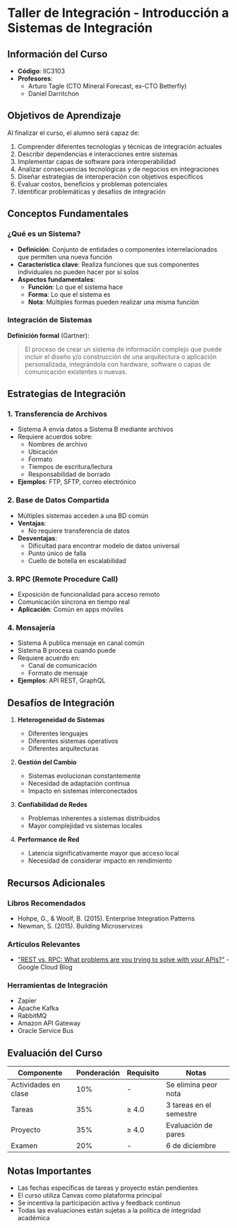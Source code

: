# Taller de Integración - Introducción a Sistemas de Integración

## Información del Curso

- **Código**: IIC3103
- **Profesores**:
  - Arturo Tagle (CTO Mineral Forecast, ex-CTO Betterfly)
  - Daniel Darritchon

## Objetivos de Aprendizaje

Al finalizar el curso, el alumno será capaz de:

1. Comprender diferentes tecnologías y técnicas de integración actuales
2. Describir dependencias e interacciones entre sistemas
3. Implementar capas de software para interoperabilidad
4. Analizar consecuencias tecnológicas y de negocios en integraciones
5. Diseñar estrategias de interoperación con objetivos específicos
6. Evaluar costos, beneficios y problemas potenciales
7. Identificar problemáticas y desafíos de integración

## Conceptos Fundamentales

### ¿Qué es un Sistema?

- **Definición**: Conjunto de entidades o componentes interrelacionados que permiten una nueva función
- **Característica clave**: Realiza funciones que sus componentes individuales no pueden hacer por sí solos
- **Aspectos fundamentales**:
  - **Función**: Lo que el sistema hace
  - **Forma**: Lo que el sistema es
  - **Nota**: Múltiples formas pueden realizar una misma función

### Integración de Sistemas

**Definición formal** (Gartner):

> El proceso de crear un sistema de información complejo que puede incluir el diseño y/o construcción de una arquitectura o aplicación personalizada, integrándola con hardware, software o capas de comunicación existentes o nuevas.

## Estrategias de Integración

### 1. Transferencia de Archivos

- Sistema A envía datos a Sistema B mediante archivos
- Requiere acuerdos sobre:
  - Nombres de archivo
  - Ubicación
  - Formato
  - Tiempos de escritura/lectura
  - Responsabilidad de borrado
- **Ejemplos**: FTP, SFTP, correo electrónico

### 2. Base de Datos Compartida

- Múltiples sistemas acceden a una BD común
- **Ventajas**:
  - No requiere transferencia de datos
- **Desventajas**:
  - Dificultad para encontrar modelo de datos universal
  - Punto único de falla
  - Cuello de botella en escalabilidad

### 3. RPC (Remote Procedure Call)

- Exposición de funcionalidad para acceso remoto
- Comunicación síncrona en tiempo real
- **Aplicación**: Común en apps móviles

### 4. Mensajería

- Sistema A publica mensaje en canal común
- Sistema B procesa cuando puede
- Requiere acuerdo en:
  - Canal de comunicación
  - Formato de mensaje
- **Ejemplos**: API REST, GraphQL

## Desafíos de Integración

1. **Heterogeneidad de Sistemas**

   - Diferentes lenguajes
   - Diferentes sistemas operativos
   - Diferentes arquitecturas

2. **Gestión del Cambio**

   - Sistemas evolucionan constantemente
   - Necesidad de adaptación continua
   - Impacto en sistemas interconectados

3. **Confiabilidad de Redes**

   - Problemas inherentes a sistemas distribuidos
   - Mayor complejidad vs sistemas locales

4. **Performance de Red**
   - Latencia significativamente mayor que acceso local
   - Necesidad de considerar impacto en rendimiento

## Recursos Adicionales

### Libros Recomendados

- Hohpe, G., & Woolf, B. (2015). Enterprise Integration Patterns
- Newman, S. (2015). Building Microservices

### Artículos Relevantes

- ["REST vs. RPC: What problems are you trying to solve with your APIs?"](https://cloud.google.com/blog/products/application-development/rest-vs-rpc-what-problems-are-you-trying-to-solve-with-your-apis) - Google Cloud Blog

### Herramientas de Integración

- Zapier
- Apache Kafka
- RabbitMQ
- Amazon API Gateway
- Oracle Service Bus

## Evaluación del Curso

| Componente           | Ponderación | Requisito | Notas                   |
| -------------------- | ----------- | --------- | ----------------------- |
| Actividades en clase | 10%         | -         | Se elimina peor nota    |
| Tareas               | 35%         | ≥ 4.0     | 3 tareas en el semestre |
| Proyecto             | 35%         | ≥ 4.0     | Evaluación de pares     |
| Examen               | 20%         | -         | 6 de diciembre          |

## Notas Importantes

- Las fechas específicas de tareas y proyecto están pendientes
- El curso utiliza Canvas como plataforma principal
- Se incentiva la participación activa y feedback continuo
- Todas las evaluaciones están sujetas a la política de integridad académica
